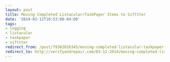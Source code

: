 ```yaml
---
layout: post 
title: Moving Completed Listacular/TaskPaper Items to Sifttter 
date: '2014-03-12T10:53:00-04:00' 
tags: 
- logging 
- listacular 
- taskpaper 
- sifttter 
redirect_from: /post/79362016345/moving-completed-listacular-taskpaper-items-to-sifttter/
redirect_to: http://verifyandrepair.com/03-12-2014/moving-completed-listacular-taskpaper-items-to-sifttter.html
---
```


